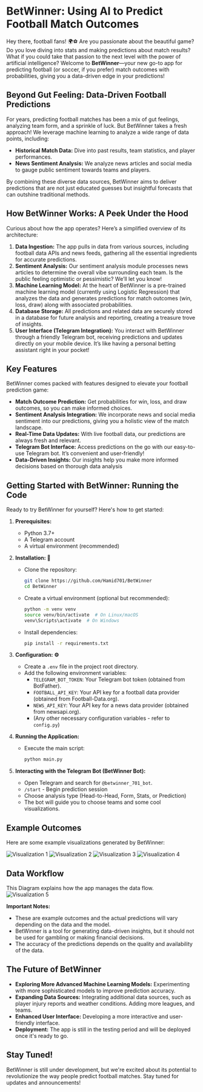# BetWinner: Using AI to Predict Football Match Outcomes

Hey there, football fans! 🌍⚽ Are you passionate about the beautiful game? Do you love diving into stats and making predictions about match results? What if you could take that passion to the next level with the power of artificial intelligence? Welcome to **BetWinner**—your new go-to app for predicting football (or soccer, if you prefer) match outcomes with probabilities, giving you a data-driven edge in your predictions!

## Beyond Gut Feeling: Data-Driven Football Predictions

For years, predicting football matches has been a mix of gut feelings, analyzing team form, and a sprinkle of luck. But BetWinner takes a fresh approach! We leverage machine learning to analyze a wide range of data points, including:

* **Historical Match Data:** Dive into past results, team statistics, and player performances.
* **News Sentiment Analysis:** We analyze news articles and social media to gauge public sentiment towards teams and players.

By combining these diverse data sources, BetWinner aims to deliver predictions that are not just educated guesses but insightful forecasts that can outshine traditional methods.

## How BetWinner Works: A Peek Under the Hood

Curious about how the app operates? Here’s a simplified overview of its architecture:

1. **Data Ingestion:** The app pulls in data from various sources, including football data APIs and news feeds, gathering all the essential ingredients for accurate predictions.
2. **Sentiment Analysis:** Our sentiment analysis module processes news articles to determine the overall vibe surrounding each team. Is the public feeling optimistic or pessimistic? We’ll let you know!
3. **Machine Learning Model:** At the heart of BetWinner is a pre-trained machine learning model (currently using Logistic Regression) that analyzes the data and generates predictions for match outcomes (win, loss, draw) along with associated probabilities.
4. **Database Storage:** All predictions and related data are securely stored in a database for future analysis and reporting, creating a treasure trove of insights.
5. **User Interface (Telegram Integration):** You interact with BetWinner through a friendly Telegram bot, receiving predictions and updates directly on your mobile device. It’s like having a personal betting assistant right in your pocket!

## Key Features

BetWinner comes packed with features designed to elevate your football prediction game:

* **Match Outcome Prediction:** Get probabilities for win, loss, and draw outcomes, so you can make informed choices.
* **Sentiment Analysis Integration:** We incorporate news and social media sentiment into our predictions, giving you a holistic view of the match landscape.
* **Real-Time Data Updates:** With live football data, our predictions are always fresh and relevant.
* **Telegram Bot Interface:** Access predictions on the go with our easy-to-use Telegram bot. It’s convenient and user-friendly!
* **Data-Driven Insights:** Our insights help you make more informed decisions based on thorough data analysis

## Getting Started with BetWinner: Running the Code

Ready to try BetWinner for yourself? Here's how to get started:

1.  **Prerequisites:**
    *   Python 3.7+
    *   A Telegram account
    *   A virtual environment (recommended)

2.  **Installation: 🚀**

    *   Clone the repository:
        ```bash
        git clone https://github.com/Hamid701/BetWinner
        cd BetWinner
        ```

    *   Create a virtual environment (optional but recommended):
        ```bash
        python -m venv venv
        source venv/bin/activate  # On Linux/macOS
        venv\Scripts\activate  # On Windows
        ```

    *   Install dependencies:
        ```bash
        pip install -r requirements.txt
        ```

3.  **Configuration: ⚙️** 

    *   Create a `.env` file in the project root directory.
    *   Add the following environment variables:
        *   `TELEGRAM_BOT_TOKEN`: Your Telegram bot token (obtained from BotFather).
        *   `FOOTBALL_API_KEY`: Your API key for a football data provider (obtained from Football-Data.org).
        *   `NEWS_API_KEY`: Your API key for a news data provider (obtained from newsapi.org).
        *   (Any other necessary configuration variables - refer to `config.py`)

4.  **Running the Application:**

    *   Execute the main script:
        ```bash
        python main.py
        ```

6.  **Interacting with the Telegram Bot (BetWinner Bot):**

    *   Open Telegram and search for `@betwinner_701_bot`.
    *   `/start` - Begin prediction session
    *   Choose analysis type (Head-to-Head, Form, Stats, or Prediction)
    *   The bot will guide you to choose teams and some cool visualizations. 

## Example Outcomes

Here are some example visualizations generated by BetWinner:

![Visualization 1](/visualization/1.png?raw=true)
![Visualization 2](/visualization/2.png?raw=true)
![Visualization 3](/visualization/2.png?raw=true)
![Visualization 4](/visualizations/3.png?raw=true)


## Data Workflow

This Diagram explains how the app manages the data flow.
![Visualization 5](/visualization/Diagram.png?raw=true)

**Important Notes:**

*   These are example outcomes and the actual predictions will vary depending on the data and the model.
*   BetWinner is a tool for generating data-driven insights, but it should not be used for gambling or making financial decisions.
*   The accuracy of the predictions depends on the quality and availability of the data.

## The Future of BetWinner

*   **Exploring More Advanced Machine Learning Models:** Experimenting with more sophisticated models to improve prediction accuracy.
*   **Expanding Data Sources:** Integrating additional data sources, such as player injury reports and weather conditions. Adding more leagues, and teams.
*   **Enhanced User Interface:** Developing a more interactive and user-friendly interface.
*   **Deployment:** The app is still in the testing period and will be deployed once it's ready to go. 

## Stay Tuned!

BetWinner is still under development, but we're excited about its potential to revolutionize the way people predict football matches. Stay tuned for updates and announcements!
